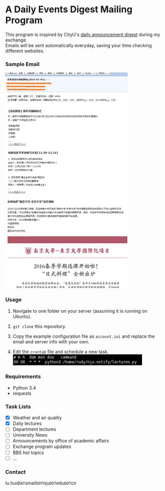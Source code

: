 # A Daily Events Digest Mailing Program

This program is inspired by CityU's [daily announcement digest](https://www.cityu.edu.hk/cccu/doc/Access_ePortal_email_2015.pdf) during my exchange.<br>
Emails will be sent automatically everyday, saving your time checking different websites.

### Sample Email
![sample email](https://raw.githubusercontent.com/Rudy1224/nju-daily-digest/master/pics/sample.png)

### Usage

1. Navigate to one folder on your server (assuming it is running on Ubuntu).

2. `git clone` this repository.

3. Copy the example configuration file as `account.ini` and replace the email and server info with your own.

4. Edit the `crontab` file and schedule a new task.<br>
![crontab example](https://raw.githubusercontent.com/Rudy1224/nju-daily-digest/master/pics/crontab.png)

### Requirements
- Python 3.4
- requests

### Task Lists
- [x] Weather and air quality
- [x] Daliy lectures
- [ ] Department lectures
- [ ] University News
- [ ] Announcements by office of academic affairs
- [ ] Exchange program updates
- [ ] BBS hot topics
- [ ] ...

### Contact
lu.huidi`AT`smail`DOT`nju`DOT`edu`DOT`cn
